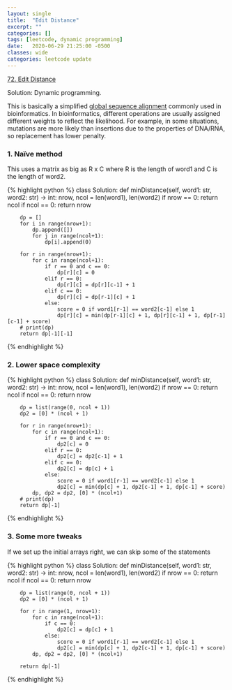 ```yaml
---
layout: single
title:  "Edit Distance"
excerpt: ""
categories: []
tags: [leetcode, dynamic programming]
date:   2020-06-29 21:25:00 -0500
classes: wide
categories: leetcode update
---
```


[72. Edit Distance](https://leetcode.com/problems/edit-distance/)

Solution: Dynamic programming. 

This is basically a simplified [global sequence alignment](https://en.wikipedia.org/wiki/Sequence_alignment#Global_and_local_alignments) commonly used in bioinformatics. In bioinformatics, different operations are usually assigned different weights to reflect the likelihood. For example, in some situations, mutations are more likely than insertions due to the properties of DNA/RNA, so replacement has lower penalty. 

### 1. Naïve method
This uses a matrix as big as R x C where R is the length of word1 and C is the length of word2.

{% highlight python %}
class Solution:
    def minDistance(self, word1: str, word2: str) -> int:
        nrow, ncol = len(word1), len(word2)
        if nrow == 0: return ncol
        if ncol == 0: return nrow
        
        dp = []
        for i in range(nrow+1):
            dp.append([])
            for j in range(ncol+1):
                dp[i].append(0)
                
        for r in range(nrow+1):
            for c in range(ncol+1):
                if r == 0 and c == 0:
                    dp[r][c] = 0
                elif r == 0:
                    dp[r][c] = dp[r][c-1] + 1
                elif c == 0:
                    dp[r][c] = dp[r-1][c] + 1
                else:
                    score = 0 if word1[r-1] == word2[c-1] else 1
                    dp[r][c] = min(dp[r-1][c] + 1, dp[r][c-1] + 1, dp[r-1][c-1] + score)
        # print(dp)            
        return dp[-1][-1]
{% endhighlight %}

### 2. Lower space complexity

{% highlight python %}
class Solution:
    def minDistance(self, word1: str, word2: str) -> int:
        nrow, ncol = len(word1), len(word2)
        if nrow == 0: return ncol
        if ncol == 0: return nrow
        
        dp = list(range(0, ncol + 1))
        dp2 = [0] * (ncol + 1)
        
        for r in range(nrow+1):
            for c in range(ncol+1):
                if r == 0 and c == 0:
                    dp2[c] = 0
                elif r == 0:
                    dp2[c] = dp2[c-1] + 1
                elif c == 0:
                    dp2[c] = dp[c] + 1
                else:
                    score = 0 if word1[r-1] == word2[c-1] else 1
                    dp2[c] = min(dp[c] + 1, dp2[c-1] + 1, dp[c-1] + score)
            dp, dp2 = dp2, [0] * (ncol+1)
        # print(dp)            
        return dp[-1]
{% endhighlight %}

### 3. Some more tweaks
If we set up the initial arrays right, we can skip some of the statements

{% highlight python %}
class Solution:
    def minDistance(self, word1: str, word2: str) -> int:
        nrow, ncol = len(word1), len(word2)
        if nrow == 0: return ncol
        if ncol == 0: return nrow
        
        dp = list(range(0, ncol + 1))
        dp2 = [0] * (ncol + 1)
        
        for r in range(1, nrow+1):
            for c in range(ncol+1):
                if c == 0:
                    dp2[c] = dp[c] + 1
                else:
                    score = 0 if word1[r-1] == word2[c-1] else 1
                    dp2[c] = min(dp[c] + 1, dp2[c-1] + 1, dp[c-1] + score)
            dp, dp2 = dp2, [0] * (ncol+1)

        return dp[-1]

{% endhighlight %}

